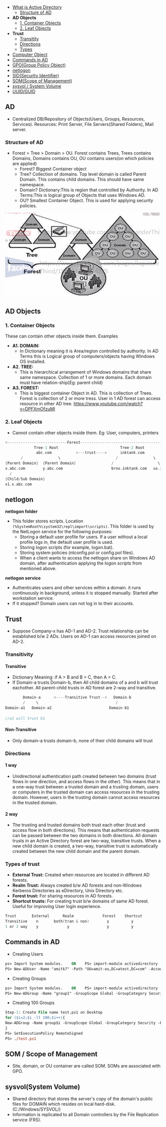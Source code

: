 - [What is Active Directory](#what)
  - [Structure of AD](#struct)
- **AD Objects**
  - [1. Container Objects](#con)
  - [2. Leaf Objects](#leaf)
- **Trust**
  - [Transitity](#tran)
  - [Directions](#dir)
  - [Types](#types)
- [Computer Object](Computer_Object)
- [Commands in AD](#commands)
- [GPO(Group Policy Object)](GPO)
- [netlogon](#netlogon)
- [SID(Security Identifier)](SID)
- [SOM(Scope of Management)](#som)
- [sysvol / System Volume](#sysvol)
- [UUID/GUID](UUID)


<a name=what></a>
## AD
- Centralized DB/Repository of Objects(Users, Groups, Resources, Services). Resources: Print Server, File Servers(Shared Folders), Mail server.
<a name=struct></a>
### Structure of AD
- Forest > Tree > Domain > OU. Forest contains Trees, Trees contains Domains, Domains contains OU, OU contains users(on which policies are applied) 
  - Forest? Biggest Container object
  - Tree? Collection of domains. Top level domain is called Parent Domain. This contains child domains. This should have same namespace.
  - Domain? Dictionary:This is region that controlled by Authority. In AD Terms:This is logical group of Objects that uses Windows AD.
  - OU? Smallest Container Object. This is used for applying security policies.
<img src=structure-of-ad.png width=500>

## AD Objects
<a name=con></a>
### 1. Container Objects
These can contain other objects inside them. Examples
- **A1. DOMAIN:** 
  - In Dictionary meaning it is Area/region controlled by authority. In AD Terms this is Logical group of computers/objects having Windows OS installed.
- **A2. TREE:** 
  - This is hierarchical arrangement of Windows domains that share same namespace. Collection of 1 or more domains. Each domain must have relation-ship(Eg: parent child)
- **A3. FOREST:**  
  - This is biggest container Object in AD. This is collection of Trees. Forest is collection of 2 or more tress. User in 1 AD forest can access resource in other AD tree. https://www.youtube.com/watch?v=DPFXmOfzuMI

<a name=leaf></a>
### 2. Leaf Objects
- Cannot contain other objects inside them. Eg: User, computers, printers
```c
<---------------------------Forest------------------------------------------>
             Tree-1 Root                            Tree-2 Root
              abc.com           <---trust---->      inktank.com
       /                \                         /                \
{Parent Domain}  {Parent Domain}                /                    \
x.abc.com        y.abc.com                      brno.inktank.com   us.inktank.com
  /
{Child/Sub Domain}
x1.x.abc.com
```

<a name=netlogon></a>
## netlogon
**netlogon folder**
- This folder stores scripts. Location `(%SystemRoot%\system32\repl\import\scripts)`. This folder is used by the NetLogon service for the following purposes:
  - Storing a default user profile for users. If a user without a local profile logs in, the default user profile is used.
  - Storing logon scripts (for example, logon.bat).
  - Storing system policies (ntconfig.pol or config.pol files).
  - When a client wants to access the netlogon share on Windows AD domain, after authentication applying the logon scripts from mentioned above.

**netlogon service** 
- Authenticates users and other services within a domain. it runs continuously in background, unless it is stopped manually. Started after workstation service.
- If it stopped? Domain users can not log in to their accounts.

## Trust
- Suppose Company-x has AD-1 and AD-2. Trust relationship can be established b/w 2 ADs. Users on AD-1 can access resources joined on AD-2.
<a name=tran></a>
### Transitivity
#### Transitive
- Dictionary Meaning: if A > B and B > C, then A > C.
- If Domain-a trusts Domain-b, then All child domains of a and b will trust eachother. All parent-child trusts in AD forest are 2-way and transitive.
```c
        Domain-a      <----Transitive Trust-->   Domain-b
        /     \                                   /
Domain-a1   Domain-a2                          Domain-b1

//a1 will trust b1
```
#### Non-Transitive
- Only domain-a trusts domain-b, none of their child domains will trust

<a name=dir></a>
### Directions
#### 1 way
- Unidirectional authentication path created between two domains (trust flows in one direction, and access flows in the other). This means that in a one-way trust between a trusted domain and a trusting domain, users or computers in the trusted domain can access resources in the trusting domain. However, users in the trusting domain cannot access resources in the trusted domain.
#### 2 way
- The trusting and trusted domains both trust each other (trust and access flow in both directions). This means that authentication requests can be passed between the two domains in both directions. All domain trusts in an Active Directory forest are two-way, transitive trusts. When a new child domain is created, a two-way, transitive trust is automatically created between the new child domain and the parent domain.

<a name=types></a>
### Types of trust
- **External Trust:** Created when resources are located in different AD forests.
- **Realm Trust:** Always created b/w AD forests and non-Windows Kerberos Directories as eDirectory, Unix Directory etc.
- **Forest trust:** For sharing resources in AD forests.
- **Shortcut trusts:** For creating trust b/w domains of same AD forest. Useful for improving User login experience.
```c
Trust       External      Realm             Forest    Shortcut
Transitive    n       both(tran & non)        y          y
1 or 2 way    y             y                 y          y
```

<a name=commands></a>
## Commands in AD
- Creating Users
```ps
ps> Import System modules.    OR    PS> import-module activedirectory
PS> New-ADUser -Name "amitk7" -Path "OU=amit-ou,DC=atest,DC=com" -AccountPassword (ConvertTo-SecureString "Test@123" -AsPlainText -Force) -AccountExpirationDate 0:0:0 -ChangePasswordAtLogon 0 -SamAccountName "amitk7"    //working
```
- Creating Groups
```ps
ps> Import System modules.    OR    PS> import-module activedirectory
PS> New-ADGroup -Name "group1" -GroupScope Global -GroupCategory Security -Path "OU=amit-ou,DC=atest,DC=com"        //Create 1 Group
```
- Creating 100 Groups
```ps
Step-1: Create File name test.ps1 on Desktop
for ($i=2;$i -lt 100;$i++){
New-ADGroup -Name group$i -GroupScope Global -GroupCategory Security -Path "OU=amit-ou,DC=atest,DC=com"
}
PS> SetExecutionPolicy RemoteSigned
PS> ./test.ps1
```

<a name=som></a>
## SOM / Scope of Management
- Site, domain, or OU container are called SOM. SOMs are associated with GPO.

<a name=sysvol></a>
## sysvol(System Volume)
- Shared directory that stores the server's copy of the domain's public files for DOMAIN which resides on local hard-disk.(C:/Windows/SYSVOL/)
- Information is replicated to all Domain controllers by the File Replication service (FRS).
